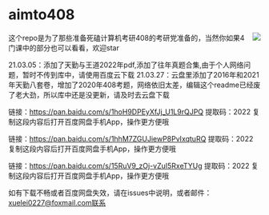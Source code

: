 # aimto408
<img align="right" src="https://github-readme-stats.vercel.app/api?username=xiaolei565&show_icons=true&icon_color=CE1D2D&text_color=718096&bg_color=ffffff&hide_title=true" />
这个repo是为了那些准备死磕计算机考研408的考研党准备的，当然你如果4门课中的部分也可以看看，欢迎star






21.03.05：添加了天勤与王道2022年pdf,添加了往年真题合集,由于个人网络问题，暂时不传到库中，请使用百度云下载
21.03.27：云盘里添加了2016年和2021年天勤八套卷，增加了2020年408考题，网络依旧太差，编辑这个readme已经废了老大劲，所以库中还是没更新，请及时去云盘下载



链接：https://pan.baidu.com/s/1hoH9DPEyXfJj_U1L9rQJPQ 
提取码：2022 
复制这段内容后打开百度网盘手机App，操作更方便哦

链接：https://pan.baidu.com/s/1hhM7ZGUJiewP8PvIxqtuRQ 
提取码：2022 
复制这段内容后打开百度网盘手机App，操作更方便哦

链接：https://pan.baidu.com/s/15RuV9_zOj-vZuI5RxeTYUg 
提取码：2022 
复制这段内容后打开百度网盘手机App，操作更方便哦

如有下载不畅或者百度网盘失效，请在issues中说明，或者邮件：xuelei0227@foxmail.com联系
